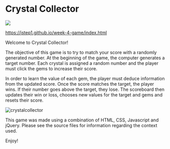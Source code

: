 # Crystal Collector

<img src = "https://jstep1.github.io/week-4-game/assets/images/preview.png">

https://jstep1.github.io/week-4-game/index.html

Welcome to Crystal Collector! 

The objective of this game is to try to match your score with a randomly generated number. At the beginning of the game, the computer generates a target number. Each crystal is assigned a random number and the player must click the gems to increase their score.

In order to learn the value of each gem, the player must deduce information from the updated score. Once the score matches the target, the player wins. If their number goes above the target, they lose. The scoreboard then updates their win or loss, chooses new values for the target and gems and resets their score.

![crystalcollector](https://jstep1.github.io/week-4-game/assets/images/crystalcollector.gif)

This game was made using a combination of HTML, CSS, Javascript and jQuery. Please see the source files for information regarding the context used.

Enjoy!





